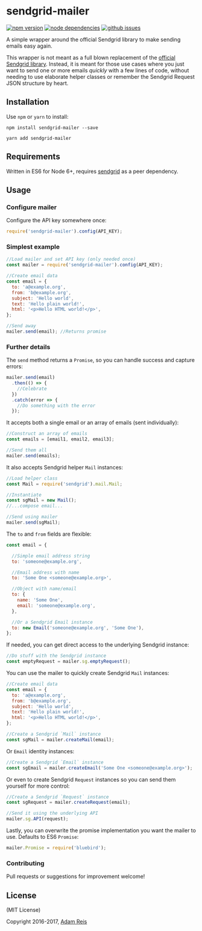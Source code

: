 # sendgrid-mailer

[![npm version](https://img.shields.io/npm/v/sendgrid-mailer.svg)](https://www.npmjs.com/package/sendgrid-mailer)
[![node dependencies](https://david-dm.org/adamreisnz/sendgrid-mailer.svg)](https://david-dm.org/adamreisnz/sendgrid-mailer)
[![github issues](https://img.shields.io/github/issues/adamreisnz/sendgrid-mailer.svg)](https://github.com/adamreisnz/sendgrid-mailer/issues)

A simple wrapper around the official Sendgrid library to make sending emails easy again.

This wrapper is not meant as a full blown replacement of the
[official Sendgrid library](https://www.npmjs.com/package/sendgrid). Instead,
it is meant for those use cases where you just want to send one or more emails *quickly*
with a few lines of code, without needing to use elaborate helper classes or remember the Sendgrid Request JSON structure by heart.

## Installation
Use `npm` or `yarn` to install:

```
npm install sendgrid-mailer --save
```

```
yarn add sendgrid-mailer
```

## Requirements
Written in ES6 for Node 6+, requires [sendgrid]() as a peer dependency.

## Usage

### Configure mailer

Configure the API key somewhere once:
```js
require('sendgrid-mailer').config(API_KEY);
```

### Simplest example
```js
//Load mailer and set API key (only needed once)
const mailer = require('sendgrid-mailer').config(API_KEY);

//Create email data
const email = {
  to: 'a@example.org',
  from: 'b@example.org',
  subject: 'Hello world',
  text: 'Hello plain world!',
  html: '<p>Hello HTML world!</p>',
};

//Send away
mailer.send(email); //Returns promise
```

### Further details

The `send` method returns a `Promise`, so you can handle success and capture errors:

```js
mailer.send(email)
  .then(() => {
    //Celebrate
  })
  .catch(error => {
    //Do something with the error
  });
```

It accepts both a single email or an array of emails (sent individually):

```js
//Construct an array of emails
const emails = [email1, email2, email3];

//Send them all
mailer.send(emails);
```

It also accepts Sendgrid helper `Mail` instances:

```js
//Load helper class
const Mail = require('sendgrid').mail.Mail;

//Instantiate
const sgMail = new Mail();
//...compose email...

//Send using mailer
mailer.send(sgMail);
```

The `to` and `from` fields are flexible:

```js
const email = {

  //Simple email address string
  to: 'someone@example.org',

  //Email address with name
  to: 'Some One <someone@example.org>',

  //Object with name/email
  to: {
    name: 'Some One',
    email: 'someone@example.org',
  },

  //Or a Sendgrid Email instance
  to: new Email('someone@example.org', 'Some One'),
};
```

If needed, you can get direct access to the underlying Sendgrid instance:

```js
//Do stuff with the Sendgrid instance
const emptyRequest = mailer.sg.emptyRequest();
```

You can use the mailer to quickly create Sendgrid `Mail` instances:

```js
//Create email data
const email = {
  to: 'a@example.org',
  from: 'b@example.org',
  subject: 'Hello world',
  text: 'Hello plain world!',
  html: '<p>Hello HTML world!</p>',
};

//Create a Sendgrid `Mail` instance
const sgMail = mailer.createMail(email);
```

Or `Email` identity instances:

```js
//Create a Sendgrid `Email` instance
const sgEmail = mailer.createEmail('Some One <someone@example.org>');
```

Or even to create Sendgrid `Request` instances so you can send them yourself for more control:

```js
//Create a Sendgrid `Request` instance
const sgRequest = mailer.createRequest(email);

//Send it using the underlying API
mailer.sg.API(request);
```

Lastly, you can overwrite the promise implementation you want the mailer to use. Defaults to ES6 `Promise`:

```js
mailer.Promise = require('bluebird');
```

### Contributing
Pull requests or suggestions for improvement welcome!

## License
(MIT License)

Copyright 2016-2017, [Adam Reis](http://adam.reis.nz)
